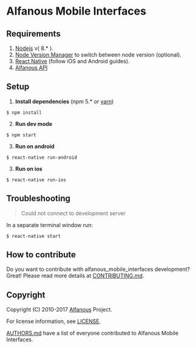 Alfanous Mobile Interfaces
==========================

## Requirements

1. [Nodejs](https://nodejs.org/en/download/) v( 8.* ).
2. [Node Version Manager](https://github.com/creationix/nvm) to switch between node version (optional).
3. [React Native](http://facebook.github.io/react-native/docs/getting-started.html) (follow iOS and Android guides).
4. [Alfanous API](https://github.com/Alfanous-team/alfanous-api)

## Setup

1. **Install dependencies** (npm 5.* or [yarn](https://yarnpkg.com/en/))

  ```
  $ npm install
  ```
2. **Run dev mode**
  ```
  $ npm start
  ```
3. **Run on android**
  ```
  $ react-native run-android
  ```
3. **Run on ios**
  ```
  $ react-native run-ios
  ```

## Troubleshooting
> Could not connect to development server

In a separate terminal window run:

  ```
  $ react-native start
  ```
## How to contribute
Do you want to contribute with alfanous_mobile_interfaces development? Great! Please read more details at [CONTRIBUTING.md](https://github.com/LBenzahia/alfanous_mobile_interfaces/blob/develop/CONTRIBUTING.md).

## Copyright
Copyright (C) 2010-2017 [Alfanous](https://github.com/Alfanous-team/alfanous) Project.

For license information, see [LICENSE](https://github.com/LBenzahia/alfanous_mobile_interfaces/blob/develop/LICENSE).

[AUTHORS.md](https://github.com/LBenzahia/alfanous_mobile_interfaces/blob/develop/AUTHORS.md) have a list of everyone contributed to Alfanous Mobile Interfaces.
